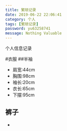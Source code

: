 ```yaml
---
title: 繁琐记录
date: 2019-06-22 22:06:41
category: 个人
tags: [繁琐记录]
password: yu63258741
message: Nothing Valuable
---
```

个人信息记录
<!--more-->
#衣服
##半袖
* 肩宽:44cm
* 胸围:98cm
* 袖长:20cm
* 衣长:65cm
* 下摆:95cm
## 裤子
* 
